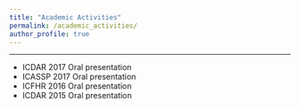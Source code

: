 ```yaml
---
title: "Academic Activities"
permalink: /academic_activities/
author_profile: true
---
```

------
  * ICDAR 2017 Oral presentation
  * ICASSP 2017 Oral presentation
  * ICFHR 2016 Oral presentation
  * ICDAR 2015 Oral presentation


